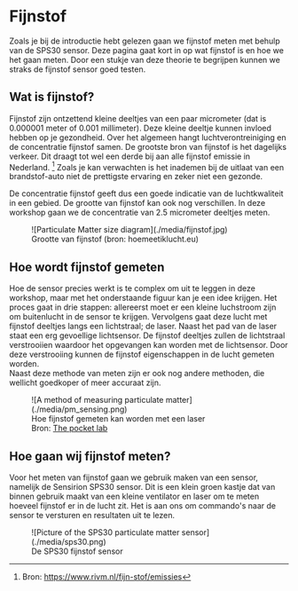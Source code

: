 # Fijnstof

Zoals je bij de introductie hebt gelezen gaan we fijnstof meten met behulp van de SPS30 sensor. Deze pagina gaat kort in op wat fijnstof is en hoe we het gaan meten. Door een stukje van deze theorie te begrijpen kunnen we straks de fijnstof sensor goed testen.

## Wat is fijnstof?

Fijnstof zijn ontzettend kleine deeltjes van een paar micrometer (dat is 0.000001 meter of 0.001 millimeter). Deze kleine deeltje kunnen invloed hebben op je gezondheid. Over het algemeen hangt luchtverontreiniging en de concentratie fijnstof samen. De grootste bron van fijnstof is het dagelijks verkeer. Dit draagt tot wel een derde bij aan alle fijnstof emissie in Nederland. [^1] Zoals je kan verwachten is het inademen bij de uitlaat van een brandstof-auto niet de prettigste ervaring en zeker niet een gezonde.

De concentratie fijnstof geeft dus een goede indicatie van de luchtkwaliteit in een gebied. De grootte van fijnstof kan ook nog verschillen. In deze workshop gaan we de concentratie van 2.5 micrometer deeltjes meten. 

<figure markdown="1">
![Particulate Matter size diagram](./media/fijnstof.jpg)
<figcaption>Grootte van fijnstof (bron: hoemeetiklucht.eu)</figcaption>
</figure>

## Hoe wordt fijnstof gemeten

Hoe de sensor precies werkt is te complex om uit te leggen in deze workshop, maar met het onderstaande figuur kan je een idee krijgen. Het proces gaat in drie stappen: allereerst moet er een kleine luchstroom zijn om buitenlucht in de sensor te krijgen. Vervolgens gaat deze lucht met fijnstof deeltjes langs een lichtstraal; de laser. Naast het pad van de laser staat een erg gevoellige lichtsensor. De fijnstof deeltjes zullen de lichtstraal verstrooiien waardoor het opgevangen kan worden met de lichtsensor. Door deze verstrooiing kunnen de fijnstof eigenschappen in de lucht gemeten worden.  
    Naast deze methode van meten zijn er ook nog andere methoden, die wellicht goedkoper of meer accuraat zijn.

<figure markdown="1">
![A method of measuring particulate matter](./media/pm_sensing.png)
<figcaption>
    Hoe fijnstof gemeten kan worden met een laser<br/>
    Bron: <a href="https://archive.thepocketlab.com/educators/lesson/pocketlab-air-measuring-particulate-matter">The pocket lab</a>
</figcaption>
</figure>

## Hoe gaan wij fijnstof meten?

Voor het meten van fijnstof gaan we gebruik maken van een sensor, namelijk de Sensirion SPS30 sensor. Dit is een klein groen kastje dat van binnen gebruik maakt van een kleine ventilator en laser om te meten hoeveel fijnstof er in de lucht zit. Het is aan ons om commando's naar de sensor te versturen en resultaten uit te lezen. 

<figure markdown="1">
![Picture of the SPS30 particulate matter sensor](./media/sps30.png)
<figcaption>De SPS30 fijnstof sensor</figcaption>
</figure>


[^1]: Bron: https://www.rivm.nl/fijn-stof/emissies